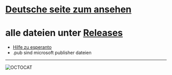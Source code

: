 # [Deutsche seite zum ansehen](https://github.com/ITSicherheitPublikationen/stand-23.10.2018/blob/master/Internetsicherheit.pdf)
# alle dateien unter [Releases](https://github.com/ITSicherheitPublikationen/stand-23.10.2018/releases)
- [Hilfe zu esperanto](http://esperanto.net/de/)
- .pub sind microsoft publisher dateien

----

![OCTOCAT](https://assets-cdn.github.com/images/spinners/octocat-spinner-128.gif)
